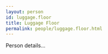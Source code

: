 ```yaml
---
layout: person
id: luggage.floor
title: Luggage Floor
permalink: people/luggage.floor.html
---
```


Person details...